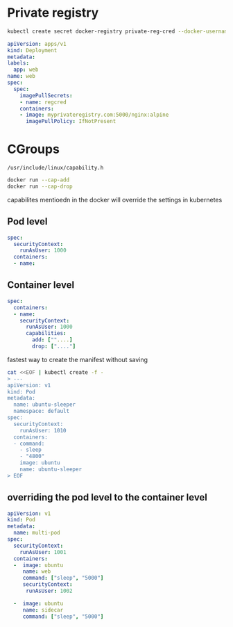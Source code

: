 
# Private registry

```bash
kubectl create secret docker-registry private-reg-cred --docker-username=dock_user --docker-password=dock_password --docker-server=myprivateregistry.com:5000 --docker-email=dock_user@myprivateregistry.com
```

```yml
apiVersion: apps/v1
kind: Deployment
metadata:
labels:
  app: web
name: web
spec:
  spec:
    imagePullSecrets:
    - name: regcred
    containers:
    - image: myprivateregistry.com:5000/nginx:alpine
      imagePullPolicy: IfNotPresent
```

# CGroups

`/usr/include/linux/capability.h`

```bash
docker run --cap-add
docker run --cap-drop
```

capabilites mentioedn in the docker will override the settings in kubernetes

## Pod level
```yaml
spec:
  securityContext:
    runAsUser: 1000
  containers:
  - name: 
```

## Container level
```yaml
spec:
  containers:
  - name: 
    securityContext:
      runAsUser: 1000
      capabilities:
        add: [""....]
        drop: ["...."]
```

fastest way to create the manifest without saving
```bash
cat <<EOF | kubectl create -f -
> ---
apiVersion: v1
kind: Pod
metadata:
  name: ubuntu-sleeper
  namespace: default
spec:
  securityContext:
    runAsUser: 1010
  containers:
  - command:
    - sleep
    - "4800"
    image: ubuntu
    name: ubuntu-sleeper
> EOF
```

## overriding the pod level to the container level
```yaml
apiVersion: v1
kind: Pod
metadata:
  name: multi-pod
spec:
  securityContext:
    runAsUser: 1001
  containers:
  -  image: ubuntu
     name: web
     command: ["sleep", "5000"]
     securityContext:
      runAsUser: 1002

  -  image: ubuntu
     name: sidecar
     command: ["sleep", "5000"]
```
